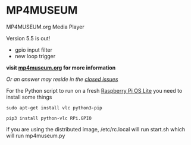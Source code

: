 # MP4MUSEUM
MP4MUSEUM.org Media Player

Version 5.5 is out! 

- gpio input filter
- new loop trigger


__visit [mp4museum.org](http://mp4museum.org) for more information__

_Or an answer may reside in the [closed issues](https://github.com/JuliusCode/MP4MUSEUM/issues?q=is%3Aissue+is%3Aclosed)_



For the Python script to run on a fresh [Raspberry Pi OS Lite](https://www.raspberrypi.com/software/operating-systems/) you need to install some things

`sudo apt-get install vlc python3-pip`

`pip3 install python-vlc RPi.GPIO`

if you are using the distributed image, /etc/rc.local will run start.sh which will run mp4museum.py
